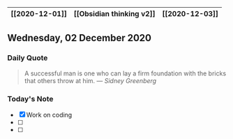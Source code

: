 | [[2020-12-01]] | [[Obsidian thinking v2]] | [[2020-12-03]] |
| :-: | :-: | :-: |

## Wednesday, 02 December 2020

### Daily Quote
> A successful man is one who can lay a firm foundation with the bricks that others throw at him.
> &mdash; <cite>Sidney Greenberg</cite>

### Today's Note

- [x] Work on coding 
- [ ] 
- [ ] 